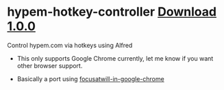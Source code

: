 hypem-hotkey-controller [Download 1.0.0](http://bit.ly/1kEkXt7)
=======================

Control hypem.com via hotkeys using Alfred
* This only supports Google Chrome currently, let me know if you want other browser support. 

* Basically a port using [focusatwill-in-google-chrome](https://github.com/tangledhelix/focusatwill-in-google-chrome)
